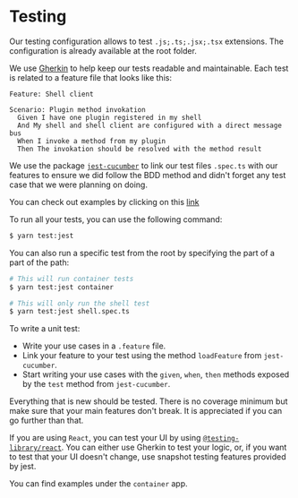 # Testing

Our testing configuration allows to test `.js;.ts;.jsx;.tsx` extensions. The configuration is already available at the root folder.

We use [Gherkin](https://cucumber.io/docs/gherkin/reference/) to help keep our tests readable and maintainable. Each test is related to a feature file that looks like this:

```gherkin
Feature: Shell client

Scenario: Plugin method invokation
  Given I have one plugin registered in my shell
  And My shell and shell client are configured with a direct message bus
  When I invoke a method from my plugin
  Then The invokation should be resolved with the method result
```

We use the package [`jest-cucumber`](https://github.com/bencompton/jest-cucumber) to link our test files `.spec.ts` with our features to ensure we did follow the BDD method and didn't forget any test case that we were planning on doing.

You can check out examples by clicking on this [link](https://github.com/ovh/manager/blob/master/packages/components/ovh-shell/__tests__/client/shell-client.spec.ts)

To run all your tests, you can use the following command:

```sh
$ yarn test:jest
```

You can also run a specific test from the root by specifying the part of a part of the path:

```sh
# This will run container tests
$ yarn test:jest container

# This will only run the shell test
$ yarn test:jest shell.spec.ts
```

To write a unit test:

- Write your use cases in a `.feature` file.
- Link your feature to your test using the method `loadFeature` from `jest-cucumber`.
- Start writing your use cases with the `given`, `when`, `then` methods exposed by the `test` method from `jest-cucumber`.

Everything that is new should be tested. There is no coverage minimum but make sure that your main features don't break. It is appreciated if you can go further than that.

If you are using `React`, you can test your UI by using [`@testing-library/react`](https://testing-library.com/docs/react-testing-library/intro/).
You can either use Gherkin to test your logic, or, if you want to test that your UI doesn't change, use snapshot testing features provided by jest.

You can find examples under the `container` app.
